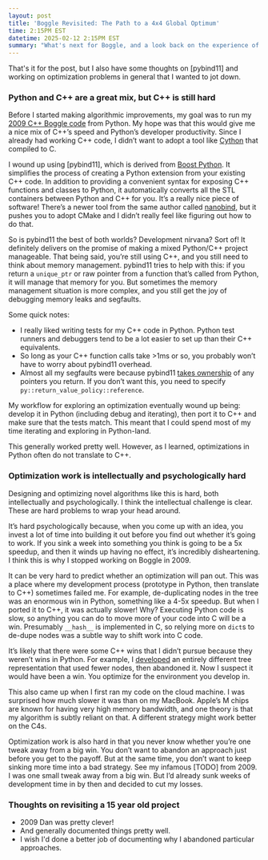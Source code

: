```yaml
---
layout: post
title: 'Boggle Revisited: The Path to a 4x4 Global Optimum'
time: 2:15PM EST
datetime: 2025-02-12 2:15PM EST
summary: "What's next for Boggle, and a look back on the experience of revisiting this hard problem."
---
```


That's it for the post, but I also have some thoughts on [pybind11] and working on optimization problems in general that I wanted to jot down.

### Python and C++ are a great mix, but C++ is still hard

Before I started making algorithmic improvements, my goal was to run my [2009 C++ Boggle code] from Python. My hope was that this would give me a nice mix of C++’s speed and Python’s developer productivity. Since I already had working C++ code, I didn’t want to adopt a tool like [Cython] that compiled to C.

I wound up using [pybind11], which is derived from [Boost Python]. It simplifies the process of creating a Python extension from your existing C++ code. In addition to providing a convenient syntax for exposing C++ functions and classes to Python, it automatically converts all the STL containers between Python and C++ for you. It’s a really nice piece of software! There’s a newer tool from the same author called [nanobind], but it pushes you to adopt CMake and I didn’t really feel like figuring out how to do that.

So is pybind11 the best of both worlds? Development nirvana? Sort of! It definitely delivers on the promise of making a mixed Python/C++ project manageable. That being said, you’re still using C++, and you still need to think about memory management. pybind11 tries to help with this: if you return a `unique_ptr` or raw pointer from a function that’s called from Python, it will manage that memory for you. But sometimes the memory management situation is more complex, and you still get the joy of debugging memory leaks and segfaults.

Some quick notes:

- I really liked writing tests for my C++ code in Python. Python test runners and debuggers tend to be a lot easier to set up than their C++ equivalents.
- So long as your C++ function calls take >1ms or so, you probably won’t have to worry about pybind11 overhead.
- Almost all my segfaults were because pybind11 [takes ownership] of any pointers you return. If you don’t want this, you need to specify `py::return_value_policy::reference`.

My workflow for exploring an optimization eventually wound up being: develop it in Python (including debug and iterating), then port it to C++ and make sure that the tests match. This meant that I could spend most of my time iterating and exploring in Python-land.

This generally worked pretty well. However, as I learned, optimizations in Python often do not translate to C++.

[Cython]: https://cython.readthedocs.io/en/stable/src/quickstart/build.html
[2009 C++ Boggle code]: https://github.com/danvk/performance-boggle
[Boost Python]: https://www.boost.org/doc/libs/1_58_0/libs/python/doc/
[nanobind]: https://nanobind.readthedocs.io/en/latest/index.html
[takes ownership]: https://pybind11.readthedocs.io/en/stable/advanced/functions.html#return-value-policies

### Optimization work is intellectually and psychologically hard

Designing and optimizing novel algorithms like this is hard, both intellectually and psychologically. I think the intellectual challenge is clear. These are hard problems to wrap your head around.

It’s hard psychologically because, when you come up with an idea, you invest a lot of time into building it out before you find out whether it’s going to work. If you sink a week into something you think is going to be a 5x speedup, and then it winds up having no effect, it’s incredibly disheartening. I think this is why I stopped working on Boggle in 2009.

It can be very hard to predict whether an optimization will pan out. This was a place where my development process (prototype in Python, then translate to C++) sometimes failed me. For example, de-duplicating nodes in the tree was an enormous win in Python, something like a 4-5x speedup. But when I ported it to C++, it was actually slower! Why? Executing Python code is slow, so anything you can do to move more of your code into C will be a win. Presumably `__hash__` is implemented in C, so relying more on `dict`s to de-dupe nodes was a subtle way to shift work into C code.

It’s likely that there were some C++ wins that I didn’t pursue because they weren’t wins in Python. For example, I [developed] an entirely different tree representation that used fewer nodes, then abandoned it. Now I suspect it would have been a win. You optimize for the environment you develop in.

This also came up when I first ran my code on the cloud machine. I was surprised how much slower it was than on my MacBook. Apple’s M chips are known for having very high memory bandwidth, and one theory is that my algorithm is subtly reliant on that. A different strategy might work better on the C4s.

Optimization work is also hard in that you never know whether you’re one tweak away from a big win. You don’t want to abandon an approach just before you get to the payoff. But at the same time, you don’t want to keep sinking more time into a bad strategy. See my infamous [TODO] from 2009. I was one small tweak away from a big win. But I’d already sunk weeks of development time in by then and decided to cut my losses.

### Thoughts on revisiting a 15 year old project

- 2009 Dan was pretty clever!
- And generally documented things pretty well.
- I wish I'd done a better job of documenting why I abandoned particular approaches.

[developed]: https://github.com/danvk/hybrid-boggle/tree/clean-tree

